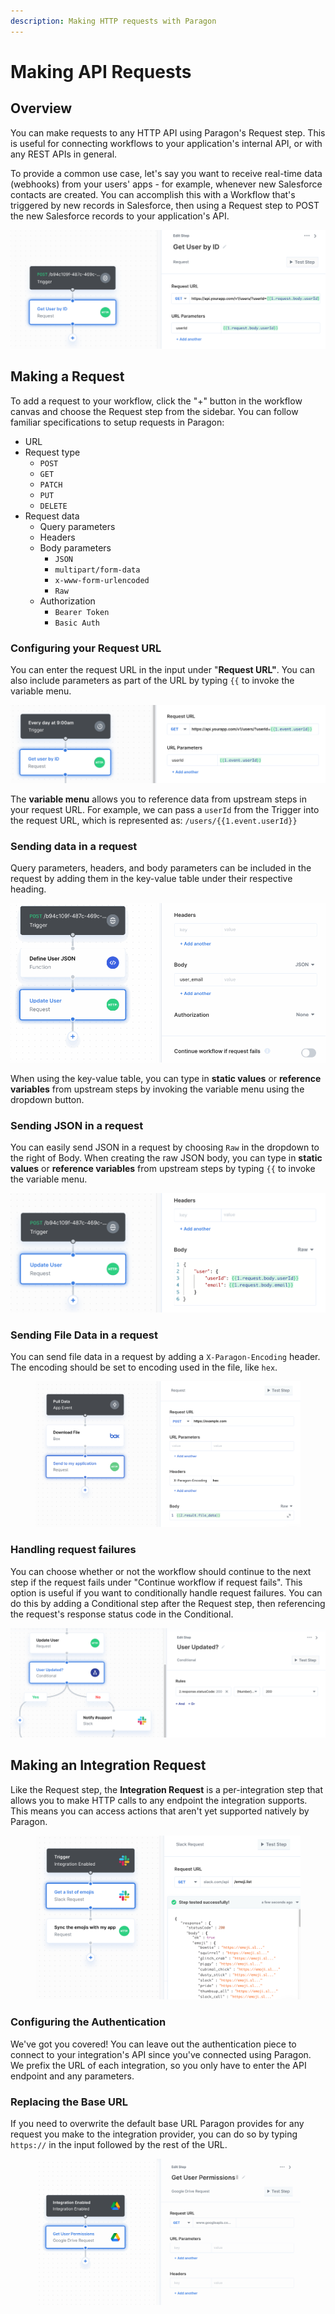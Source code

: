 ```yaml
---
description: Making HTTP requests with Paragon
---
```


# Making API Requests

## Overview

You can make requests to any HTTP API using Paragon's Request step. This is useful for connecting workflows to your application's internal API, or with any REST APIs in general.

To provide a common use case, let's say you want to receive real-time data (webhooks) from your users' apps - for example, whenever new Salesforce contacts are created. You can accomplish this with a Workflow that's triggered by new records in Salesforce, then using a Request step to POST the new Salesforce records to your application's API.

![](<../../.gitbook/assets/image (39).png>)

## Making a Request

To add a request to your workflow, click the "+" button in the workflow canvas and choose the Request step from the sidebar. You can follow familiar specifications to setup requests in Paragon:

* URL&#x20;
* Request type
  * `POST`
  * `GET`
  * `PATCH`
  * `PUT`
  * `DELETE`
* Request data
  * Query parameters
  * Headers
  * Body parameters
    * `JSON`
    * `multipart/form-data`
    * `x-www-form-urlencoded`
    * `Raw`
  * Authorization
    * `Bearer Token`
    * `Basic Auth`

### Configuring your Request URL

You can enter the request URL in the input under "**Request URL"**. You can also include parameters as part of the URL by typing `{{` to invoke the variable menu.

![](<../../.gitbook/assets/Including parameters in a URL request in Paragon.png>)

The **variable menu** allows you to reference data from upstream steps in your request URL. For example, we can pass a `userId` from the Trigger into the request URL, which is represented as: `/users/{{1.event.userId}}`

### Sending data in a request

Query parameters, headers, and body parameters can be included in the request by adding them in the key-value table under their respective heading.

![](<../../.gitbook/assets/Sending a JSON request in Paragon.gif>)

When using the key-value table, you can type in **static values** or **reference variables** from upstream steps by invoking the variable menu using the dropdown button.

### Sending JSON in a request

You can easily send JSON in a request by choosing `Raw` in the dropdown to the right of Body. When creating the raw JSON body, you can type in **static values** or **reference variables** from upstream steps by typing `{{` to invoke the variable menu.

![](<../../.gitbook/assets/Sending nested JSON through a Request step in Paragon.png>)

### Sending File Data in a request

You can send file data in a request by adding a `X-Paragon-Encoding` header. The encoding should be set to encoding used in the file, like `hex`.&#x20;

<figure><img src="../../.gitbook/assets/Sending files to your application in Paragon Connect.png" alt=""><figcaption></figcaption></figure>

### Handling request failures

You can choose whether or not the workflow should continue to the next step if the request fails under "Continue workflow if request fails". This option is useful if you want to conditionally handle request failures. You can do this by adding a Conditional step after the Request step, then referencing the request's response status code in the Conditional.

![](<../../.gitbook/assets/Handling request failures with a conditional step in Paragon.png>)

## Making an Integration Request

Like the Request step, the **Integration Request** is a per-integration step that allows you to make HTTP calls to any endpoint the integration supports. This means you can access actions that aren't yet supported natively by Paragon.

<figure><img src="../../.gitbook/assets/Using the Integration Request step for Slack in Paragon Connect.png" alt=""><figcaption></figcaption></figure>

### Configuring the Authentication

We've got you covered! You can leave out the authentication piece to connect to your integration's API since you've connected using Paragon. We prefix the URL of each integration, so you only have to enter the API endpoint and any parameters.&#x20;

### Replacing the Base URL

If you need to overwrite the default base URL Paragon provides for any request you make to the integration provider, you can do so by typing `https://` in the input followed by the rest of the URL.

<figure><img src="../../.gitbook/assets/Replacing the Base URL for an integration in Paragon Connect.gif" alt=""><figcaption></figcaption></figure>
